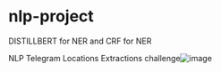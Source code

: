 # nlp-project

DISTILLBERT for NER and CRF for NER

NLP Telegram Locations Extractions challenge![image](https://github.com/yxurrbzallkd/nlp-project/assets/60686597/fb784227-3e46-4142-9f0c-a9d1b3c169f5)
